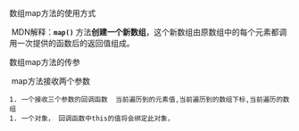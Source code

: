 数组map方法的使用方式

​	MDN解释：**`map()`** 方法**创建一个新数组**，这个新数组由原数组中的每个元素都调用一次提供的函数后的返回值组成。

数组map方法的传参

​	map方法接收两个参数

	1. 一个接收三个参数的回调函数  当前遍历到的元素值,当前遍历到的数组下标,当前遍历的数组
	1. 一个对象， 回调函数中this的值将会绑定此对象，